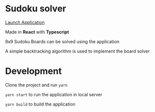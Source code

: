 # Sudoku solver

[Launch Application](https://projects.freedee.me/sudoku-solver)

Made in **React** with **Typescript**

9x9 Sudoku Boards can be solved using the application

A simple backtracking algorithm is used to implement the board solver

# Development

Clone the project and run `yarn`

`yarn start` to run the application in local server

`yarn build` to build the application
